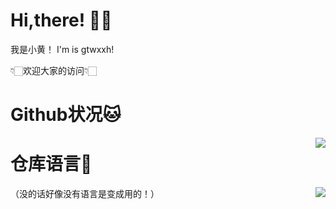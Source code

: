 # Hi,there! 👋🏻
我是小黄！
I'm is gtwxxh!

👇🏻欢迎大家的访问👇🏻

# Github状况🐱
<img align="right" src="https://github-readme-stats.vercel.app/api?username=gtwxxh666&show_icons=true">

# 仓库语言🤥
<img align="right" src="[https://github-readme-stats.vercel.app/api?username=gtwxxh666&show_icons=true](https://github-readme-stats.vercel.app/api/top-langs/?username=gtwxxh666&layout=compact&langs_count=6&card_width=445)">
（没的话好像没有语言是变成用的！）
